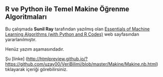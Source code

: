 ## R ve Python ile Temel Makine Öğrenme Algoritmaları

Bu çalışmada **Sunil Ray** tarafından yazılmış olan [Essentials of Machine Learning Algorithms (with Python and R Codes)](https://www.analyticsvidhya.com/blog/2015/08/common-machine-learning-algorithms/) web sayfasından yararlanılmıştır. 

Henüz yazım aşamasındadır.

Şu [linke] (http://htmlpreview.github.io/?https://github.com/uzay00/VeriBilimi/blob/master/Makine/Makine.nb.html)
tıklayarak içeriği görebilirsiniz.

